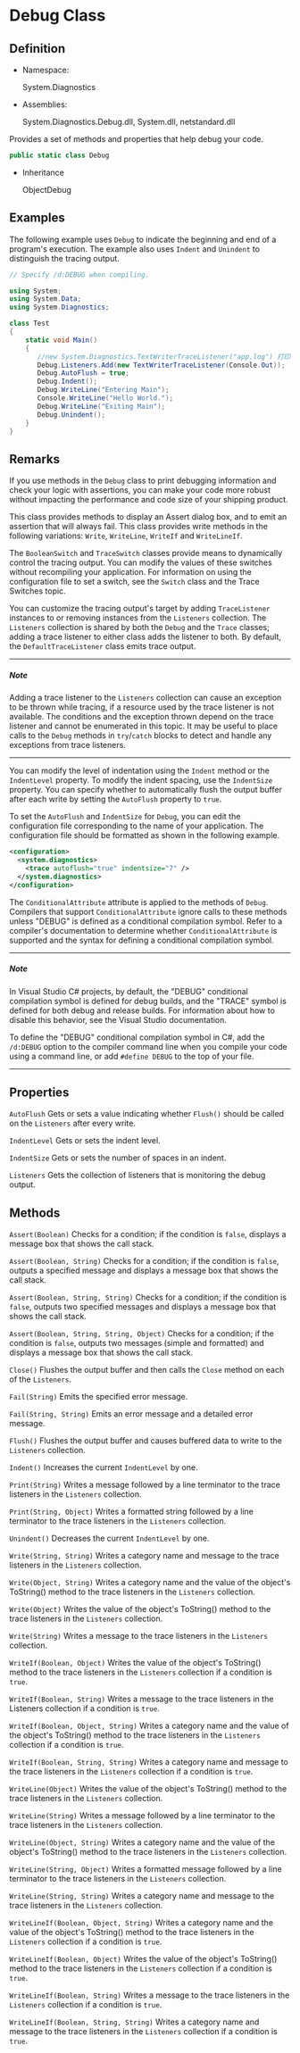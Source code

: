 # Debug Class

## Definition

- Namespace:

  System.Diagnostics

- Assemblies:

  System.Diagnostics.Debug.dll, System.dll, netstandard.dll

Provides a set of methods and properties that help debug your code.

```csharp
public static class Debug
```

- Inheritance

  ObjectDebug

## Examples

The following example uses `Debug` to indicate the beginning and end of a program's execution. The example also uses `Indent` and `Unindent` to distinguish the tracing output.

```csharp
// Specify /d:DEBUG when compiling.

using System;
using System.Data;
using System.Diagnostics;

class Test
{
    static void Main()
    {
       //new System.Diagnostics.TextWriterTraceListener("app.log") 打印到文件
       Debug.Listeners.Add(new TextWriterTraceListener(Console.Out));
       Debug.AutoFlush = true;
       Debug.Indent();
       Debug.WriteLine("Entering Main");
       Console.WriteLine("Hello World.");
       Debug.WriteLine("Exiting Main"); 
       Debug.Unindent();
    }
}
```

## Remarks

If you use methods in the `Debug` class to print debugging information and check your logic with assertions, you can make your code more robust without impacting the performance and code size of your shipping product.

This class provides methods to display an Assert dialog box, and to emit an assertion that will always fail. This class provides write methods in the following variations: `Write`, `WriteLine`, `WriteIf` and `WriteLineIf`.

The `BooleanSwitch` and `TraceSwitch` classes provide means to dynamically control the tracing output. You can modify the values of these switches without recompiling your application. For information on using the configuration file to set a switch, see the `Switch` class and the Trace Switches topic.

You can customize the tracing output's target by adding `TraceListener` instances to or removing instances from the `Listeners` collection. The `Listeners` collection is shared by both the `Debug` and the `Trace` classes; adding a trace listener to either class adds the listener to both. By default, the `DefaultTraceListener` class emits trace output.

---

#####  Note

Adding a trace listener to the `Listeners` collection can cause an exception to be thrown while tracing, if a resource used by the trace listener is not available. The conditions and the exception thrown depend on the trace listener and cannot be enumerated in this topic. It may be useful to place calls to the `Debug` methods in `try`/`catch` blocks to detect and handle any exceptions from trace listeners.

---

You can modify the level of indentation using the `Indent` method or the `IndentLevel` property. To modify the indent spacing, use the `IndentSize` property. You can specify whether to automatically flush the output buffer after each write by setting the `AutoFlush` property to `true`.

To set the `AutoFlush` and `IndentSize` for `Debug`, you can edit the configuration file corresponding to the name of your application. The configuration file should be formatted as shown in the following example.

```xml
<configuration>  
  <system.diagnostics>  
    <trace autoflush="true" indentsize="7" />  
  </system.diagnostics>  
</configuration>  
```

The `ConditionalAttribute` attribute is applied to the methods of `Debug`. Compilers that support `ConditionalAttribute` ignore calls to these methods unless "DEBUG" is defined as a conditional compilation symbol. Refer to a compiler's documentation to determine whether `ConditionalAttribute` is supported and the syntax for defining a conditional compilation symbol.

---

#####  Note

In Visual Studio C# projects, by default, the "DEBUG" conditional compilation symbol is defined for debug builds, and the "TRACE" symbol is defined for both debug and release builds. For information about how to disable this behavior, see the Visual Studio documentation. 

To define the "DEBUG" conditional compilation symbol in C#, add the `/d:DEBUG` option to the compiler command line when you compile your code using a command line, or add `#define DEBUG` to the top of your file. 

---

## Properties

 `AutoFlush`
 Gets or sets a value indicating whether `Flush()` should be called on the `Listeners` after every write.

 `IndentLevel`
 Gets or sets the indent level.

 `IndentSize`
 Gets or sets the number of spaces in an indent.

 `Listeners`
 Gets the collection of listeners that is monitoring the debug output.

## Methods

 `Assert(Boolean)`
 Checks for a condition; if the condition is `false`, displays a message box that shows the call stack.

 `Assert(Boolean, String)`
 Checks for a condition; if the condition is `false`, outputs a specified message and displays a message box that shows the call stack.

 `Assert(Boolean, String, String)`
 Checks for a condition; if the condition is `false`, outputs two specified messages and displays a message box that shows the call stack.

 `Assert(Boolean, String, String, Object)`
 Checks for a condition; if the condition is `false`, outputs two messages (simple and formatted) and displays a message box that shows the call stack.

 `Close()`
 Flushes the output buffer and then calls the `Close` method on each of the `Listeners`.

 `Fail(String)`
 Emits the specified error message.

 `Fail(String, String)`
 Emits an error message and a detailed error message.

 `Flush()`
 Flushes the output buffer and causes buffered data to write to the `Listeners` collection.

 `Indent()`
 Increases the current `IndentLevel` by one.

 `Print(String)`
 Writes a message followed by a line terminator to the trace listeners in the `Listeners` collection.

 `Print(String, Object)`
 Writes a formatted string followed by a line terminator to the trace listeners in the `Listeners` collection.

 `Unindent()`
 Decreases the current `IndentLevel` by one.

 `Write(String, String)`
 Writes a category name and message to the trace listeners in the `Listeners` collection.

 `Write(Object, String)`
 Writes a category name and the value of the object's ToString() method to the trace listeners in the `Listeners` collection.

 `Write(Object)`
 Writes the value of the object's ToString() method to the trace listeners in the `Listeners` collection.

 `Write(String)`
 Writes a message to the trace listeners in the `Listeners` collection.

 `WriteIf(Boolean, Object)`
 Writes the value of the object's ToString() method to the trace listeners in the `Listeners` collection if a condition is `true`.

 `WriteIf(Boolean, String)`
 Writes a message to the trace listeners in the Listeners collection if a condition is `true`.

 `WriteIf(Boolean, Object, String)`
 Writes a category name and the value of the object's ToString() method to the trace listeners in the `Listeners` collection if a condition is `true`.

 `WriteIf(Boolean, String, String)`
 Writes a category name and message to the trace listeners in the `Listeners` collection if a condition is `true`.

 `WriteLine(Object)`
 Writes the value of the object's ToString() method to the trace listeners in the `Listeners` collection.

 `WriteLine(String)`
 Writes a message followed by a line terminator to the trace listeners in the `Listeners` collection.

 `WriteLine(Object, String)`
 Writes a category name and the value of the object's ToString() method to the trace listeners in the `Listeners` collection.

 `WriteLine(String, Object)`
 Writes a formatted message followed by a line terminator to the trace listeners in the `Listeners` collection.

 `WriteLine(String, String)`
 Writes a category name and message to the trace listeners in the `Listeners` collection.

 `WriteLineIf(Boolean, Object, String)`
 Writes a category name and the value of the object's ToString() method to the trace listeners in the `Listeners` collection if a condition is `true`.

 `WriteLineIf(Boolean, Object)`
 Writes the value of the object's ToString() method to the trace listeners in the `Listeners` collection if a condition is `true`.

 `WriteLineIf(Boolean, String)`
 Writes a message to the trace listeners in the `Listeners` collection if a condition is `true`.

 `WriteLineIf(Boolean, String, String)`
 Writes a category name and message to the trace listeners in the `Listeners` collection if a condition is `true`.